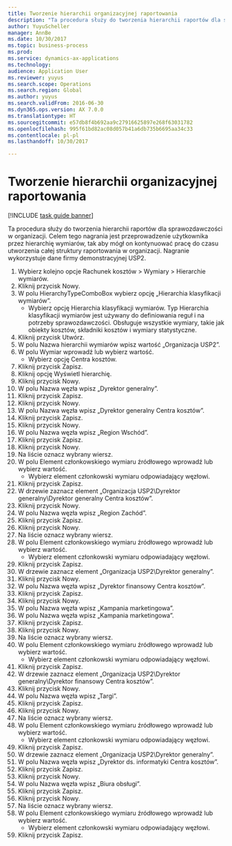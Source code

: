 ```yaml
--- 
title: Tworzenie hierarchii organizacyjnej raportowania
description: "Ta procedura służy do tworzenia hierarchii raportów dla sprawozdawczości w organizacji."
author: YuyuScheller
manager: AnnBe
ms.date: 10/30/2017
ms.topic: business-process
ms.prod: 
ms.service: dynamics-ax-applications
ms.technology: 
audience: Application User
ms.reviewer: yuyus
ms.search.scope: Operations
ms.search.region: Global
ms.author: yuyus
ms.search.validFrom: 2016-06-30
ms.dyn365.ops.version: AX 7.0.0
ms.translationtype: HT
ms.sourcegitcommit: e57db8f4b692aa9c27916625897e268f63031782
ms.openlocfilehash: 995f61bd82ac08d057b41a6db735b6695aa34c33
ms.contentlocale: pl-pl
ms.lasthandoff: 10/30/2017

---
```

# <a name="create-an-organization-report-hierarchy"></a>Tworzenie hierarchii organizacyjnej raportowania

[!INCLUDE [task guide banner](../../includes/task-guide-banner.md)]

Ta procedura służy do tworzenia hierarchii raportów dla sprawozdawczości w organizacji. Celem tego nagrania jest przeprowadzenie użytkownika przez hierarchię wymiarów, tak aby mógł on kontynuować pracę do czasu utworzenia całej struktury raportowania w organizacji. Nagranie wykorzystuje dane firmy demonstracyjnej USP2.

1. Wybierz kolejno opcje Rachunek kosztów > Wymiary > Hierarchie wymiarów.
2. Kliknij przycisk Nowy.
3. W polu HierarchyTypeComboBox wybierz opcję „Hierarchia klasyfikacji wymiarów”.
    * Wybierz opcję Hierarchia klasyfikacji wymiarów. Typ Hierarchia klasyfikacji wymiarów jest używany do definiowania reguł i na potrzeby sprawozdawczości. Obsługuje wszystkie wymiary, takie jak obiekty kosztów, składniki kosztów i wymiary statystyczne.  
4. Kliknij przycisk Utwórz.
5. W polu Nazwa hierarchii wymiarów wpisz wartość „Organizacja USP2”.
6. W polu Wymiar wprowadź lub wybierz wartość.
    * Wybierz opcję Centra kosztów.  
7. Kliknij przycisk Zapisz.
8. Kliknij opcję Wyświetl hierarchię.
9. Kliknij przycisk Nowy.
10. W polu Nazwa węzła wpisz „Dyrektor generalny”.
11. Kliknij przycisk Zapisz.
12. Kliknij przycisk Nowy.
13. W polu Nazwa węzła wpisz „Dyrektor generalny Centra kosztów”.
14. Kliknij przycisk Zapisz.
15. Kliknij przycisk Nowy.
16. W polu Nazwa węzła wpisz „Region Wschód”.
17. Kliknij przycisk Zapisz.
18. Kliknij przycisk Nowy.
19. Na liście oznacz wybrany wiersz.
20. W polu Element członkowskiego wymiaru źródłowego wprowadź lub wybierz wartość.
    * Wybierz element członkowski wymiaru odpowiadający węzłowi.  
21. Kliknij przycisk Zapisz.
22. W drzewie zaznacz element „Organizacja USP2\Dyrektor generalny\Dyrektor generalny Centra kosztów”.
23. Kliknij przycisk Nowy.
24. W polu Nazwa węzła wpisz „Region Zachód”.
25. Kliknij przycisk Zapisz.
26. Kliknij przycisk Nowy.
27. Na liście oznacz wybrany wiersz.
28. W polu Element członkowskiego wymiaru źródłowego wprowadź lub wybierz wartość.
    * Wybierz element członkowski wymiaru odpowiadający węzłowi.  
29. Kliknij przycisk Zapisz.
30. W drzewie zaznacz element „Organizacja USP2\Dyrektor generalny”.
31. Kliknij przycisk Nowy.
32. W polu Nazwa węzła wpisz „Dyrektor finansowy Centra kosztów”.
33. Kliknij przycisk Zapisz.
34. Kliknij przycisk Nowy.
35. W polu Nazwa węzła wpisz „Kampania marketingowa”.
36. W polu Nazwa węzła wpisz „Kampania marketingowa”.
37. Kliknij przycisk Zapisz.
38. Kliknij przycisk Nowy.
39. Na liście oznacz wybrany wiersz.
40. W polu Element członkowskiego wymiaru źródłowego wprowadź lub wybierz wartość.
    * Wybierz element członkowski wymiaru odpowiadający węzłowi.  
41. Kliknij przycisk Zapisz.
42. W drzewie zaznacz element „Organizacja USP2\Dyrektor generalny\Dyrektor finansowy Centra kosztów”.
43. Kliknij przycisk Nowy.
44. W polu Nazwa węzła wpisz „Targi”.
45. Kliknij przycisk Zapisz.
46. Kliknij przycisk Nowy.
47. Na liście oznacz wybrany wiersz.
48. W polu Element członkowskiego wymiaru źródłowego wprowadź lub wybierz wartość.
    * Wybierz element członkowski wymiaru odpowiadający węzłowi.  
49. Kliknij przycisk Zapisz.
50. W drzewie zaznacz element „Organizacja USP2\Dyrektor generalny”.
51. W polu Nazwa węzła wpisz „Dyrektor ds. informatyki Centra kosztów”.
52. Kliknij przycisk Zapisz.
53. Kliknij przycisk Nowy.
54. W polu Nazwa węzła wpisz „Biura obsługi”.
55. Kliknij przycisk Zapisz.
56. Kliknij przycisk Nowy.
57. Na liście oznacz wybrany wiersz.
58. W polu Element członkowskiego wymiaru źródłowego wprowadź lub wybierz wartość.
    * Wybierz element członkowski wymiaru odpowiadający węzłowi.  
59. Kliknij przycisk Zapisz.


